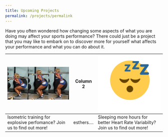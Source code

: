 ```yaml
---
title: Upcoming Projects
permalink: /projects/permalink
---
```

Have you often wondered how changing some aspects of what you are doing may affect your sports performance? There could just be a project that you may like to embark on to discover more for yourself what affects your performance and what you can do about it. 



| ![Alt text for image on Isomer site](/images/projects-images/JC%20Sqauts.png) | Column 2 | ![Alt text for image on Isomer site](/images/projects-images/SH%20Sleep.png) |
| -------- | -------- | -------- |
| Isometric training for explosive perfomance? Join us to find out more!     | esthers....    | Sleeping more hours for better Heart Rate Variabilty? Join us to find out more!     |

